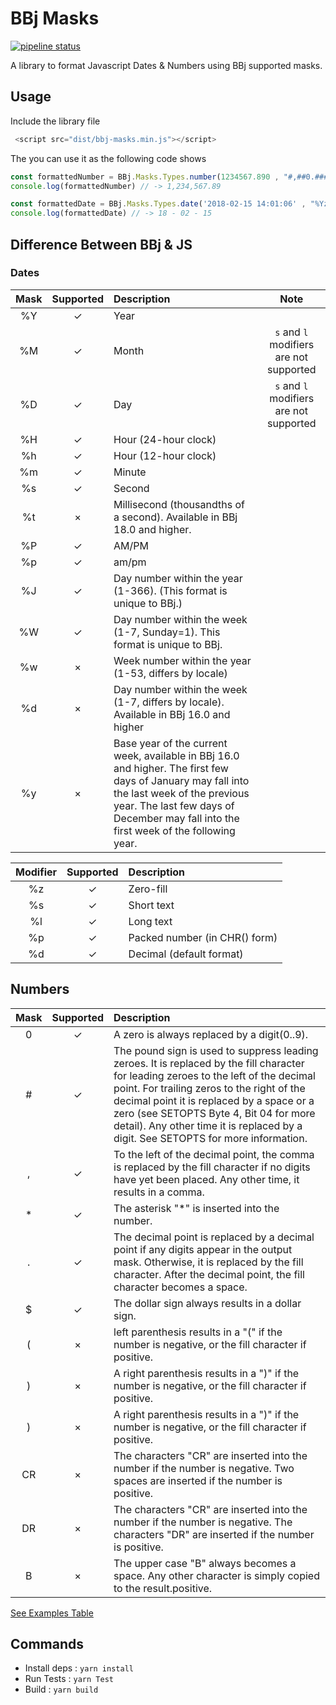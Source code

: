 # BBj Masks

[![pipeline status](https://git.storesandbox.de/hyyan/bbj-masks/badges/master/pipeline.svg)](https://git.storesandbox.de/hyyan/bbj-masks/commits/master)

A library to format Javascript Dates & Numbers using BBj supported masks.

## Usage 

Include the library file 

```js 
 <script src="dist/bbj-masks.min.js"></script>
```

The you can use it as the following code shows

```js
const formattedNumber = BBj.Masks.Types.number(1234567.890 , "#,##0.####")
console.log(formattedNumber) // -> 1,234,567.89

const formattedDate = BBj.Masks.Types.date('2018-02-15 14:01:06' , "%Yz - %Mz - %Dz")
console.log(formattedDate) // -> 18 - 02 - 15
```

## Difference Between BBj & JS

### Dates

| Mask          | Supported     | Description|  Note|
|:-------------: |:-------------:|:----------|:--------:|
| %Y      | ✓ |Year|
| %M      | ✓ |Month| `s` and  `l` modifiers are not supported
| %D      | ✓ |Day| `s` and  `l` modifiers are not supported
| %H      | ✓ |Hour (24-hour clock)|
| %h      | ✓ |Hour (12-hour clock)|
| %m      | ✓ |Minute|
| %s      | ✓ |Second|
| %t      | × |Millisecond (thousandths of a second). Available in BBj 18.0 and higher.|
| %P      | ✓ |AM/PM|
| %p      | ✓ |am/pm|
| %J      | ✓ |	Day number within the year (1-366). (This format is unique to BBj.)|
| %W      | ✓ |Day number within the week (1-7, Sunday=1). This format is unique to BBj.
| %w      | × |Week number within the year (1-53, differs by locale)|
| %d      | × |Day number within the week (1-7, differs by locale). Available in BBj 16.0 and higher
| %y      | × |	Base year of the current week, available in BBj 16.0 and higher. The first few days of January may fall into the last week of the previous year. The last few days of December may fall into the first week of the following year.|

| Modifier          | Supported     | Description|
|:-------------: |:-------------:|:----------|
| %z      | ✓ |Zero-fill|
| %s      | ✓ |Short text|
| %l      | ✓ |Long text|
| %p      | ✓ |Packed number (in CHR() form)|
| %d      | ✓ |Decimal (default format)|


## Numbers 

| Mask          | Supported     | Description|
|:-------------: |:-------------:|:----------|
| 0      | ✓ |A zero is always replaced by a digit(0..9).|
| #      | ✓ |The pound sign is used to suppress leading zeroes. It is replaced by the fill character for leading zeroes to the left of the decimal point. For trailing zeros to the right of the decimal point it is replaced by a space or a zero (see SETOPTS Byte 4, Bit $04$ for more detail). Any other time it is replaced by a digit. See SETOPTS for more information.|
| ,      | ✓ |To the left of the decimal point, the comma is replaced by the fill character if no digits have yet been placed. Any other time, it results in a comma.|
| *      | ✓ |The asterisk "*" is inserted into the number.|
| .      | ✓ |The decimal point is replaced by a decimal point if any digits appear in the output mask. Otherwise, it is replaced by the fill character. After the decimal point, the fill character becomes a space.|
| $      | ✓ |The dollar sign always results in a dollar sign.|
| (      | × |left parenthesis results in a "(" if the number is negative, or the fill character if positive.|
| )      | × |A right parenthesis results in a ")" if the number is negative, or the fill character if positive.|
| )      | × |A right parenthesis results in a ")" if the number is negative, or the fill character if positive.|
| CR      | × |	The characters "CR" are inserted into the number if the number is negative. Two spaces are inserted if the number is positive.|
| DR      | × |	The characters "CR" are inserted into the number if the number is negative. The characters "DR" are inserted if the number is positive.|
| B      | × | The upper case "B" always becomes a space. Any other character is simply copied to the result.positive.|

[See Examples Table](http://mottie.github.io/javascript-number-formatter/)

## Commands 

* Install deps : `yarn install`
* Run Tests : `yarn Test`
* Build : `yarn build`


